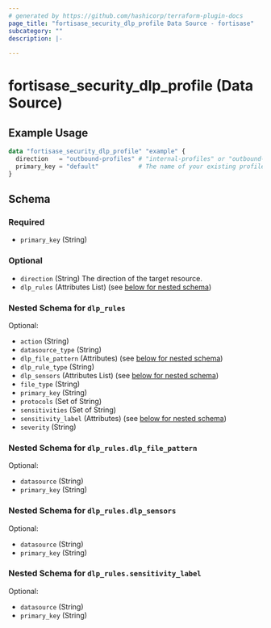 ```yaml
---
# generated by https://github.com/hashicorp/terraform-plugin-docs
page_title: "fortisase_security_dlp_profile Data Source - fortisase"
subcategory: ""
description: |-
  
---
```


# fortisase_security_dlp_profile (Data Source)



## Example Usage

```terraform
data "fortisase_security_dlp_profile" "example" {
  direction   = "outbound-profiles" # "internal-profiles" or "outbound-profiles"
  primary_key = "default"           # The name of your existing profile group
}
```

<!-- schema generated by tfplugindocs -->
## Schema

### Required

- `primary_key` (String)

### Optional

- `direction` (String) The direction of the target resource.
- `dlp_rules` (Attributes List) (see [below for nested schema](#nestedatt--dlp_rules))

<a id="nestedatt--dlp_rules"></a>
### Nested Schema for `dlp_rules`

Optional:

- `action` (String)
- `datasource_type` (String)
- `dlp_file_pattern` (Attributes) (see [below for nested schema](#nestedatt--dlp_rules--dlp_file_pattern))
- `dlp_rule_type` (String)
- `dlp_sensors` (Attributes List) (see [below for nested schema](#nestedatt--dlp_rules--dlp_sensors))
- `file_type` (String)
- `primary_key` (String)
- `protocols` (Set of String)
- `sensitivities` (Set of String)
- `sensitivity_label` (Attributes) (see [below for nested schema](#nestedatt--dlp_rules--sensitivity_label))
- `severity` (String)

<a id="nestedatt--dlp_rules--dlp_file_pattern"></a>
### Nested Schema for `dlp_rules.dlp_file_pattern`

Optional:

- `datasource` (String)
- `primary_key` (String)


<a id="nestedatt--dlp_rules--dlp_sensors"></a>
### Nested Schema for `dlp_rules.dlp_sensors`

Optional:

- `datasource` (String)
- `primary_key` (String)


<a id="nestedatt--dlp_rules--sensitivity_label"></a>
### Nested Schema for `dlp_rules.sensitivity_label`

Optional:

- `datasource` (String)
- `primary_key` (String)
